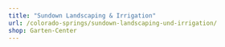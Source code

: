 ```yaml
---
title: "Sundown Landscaping & Irrigation"
url: /colorado-springs/sundown-landscaping-und-irrigation/
shop: Garten-Center
---
```

